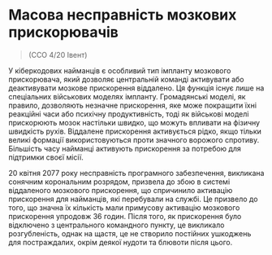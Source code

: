 # Масова несправність мозкових прискорювачів
> (CCO 4/20 Івент)

У кіберкодових найманців є особливий тип імпланту мозкового прискорювача, який дозволяє центральній команді активувати або деактивувати мозкове прискорення віддалено. Ця функція існує лише на спеціальних військових моделях імпланту. Громадянські моделі, як правило, дозволяють незначне прискорення, яке може покращити їхні реакційні часи або психічну продуктивність, тоді як військові моделі прискорюють мозок настільки швидко, що можуть впливати на фізичну швидкість рухів. Віддалене прискорення активується рідко, якщо тільки великі формації використовуються проти значного ворожого спротиву. Більшість часу найманці активують прискорення за потребою для підтримки своєї місії.

20 квітня 2077 року несправність програмного забезпечення, викликана сонячним корональним розрядом, призвела до збою в системі віддаленого мозкового прискорення, що спричинило активацію прискорення для найманців, які перебували на службі. Це призвело до того, що значна їх кількість мали примусову активацію мозкового прискорення упродовж 36 годин. Після того, як прискорення було відключено з центрального командного пункту, це викликало розгубленість, однак на щастя, це не створило постійних ушкоджень для постраждалих, окрім деякої нудоти та блювоти після цього.
